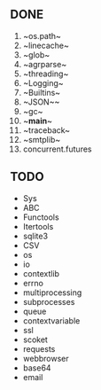 ## DONE
1. ~os.path~
2. ~linecache~
3. ~glob~
4. ~agrparse~
5. ~threading~
6. ~Logging~
7. ~Builtins~
8. ~JSON~~
9. ~gc~
10. ~__main__~
11. ~traceback~
12. ~smtplib~
10. concurrent.futures

## TODO
* Sys
* ABC 
* Functools
* Itertools
* sqlite3
* CSV
* os
* io
* contextlib
* errno
* multiprocessing
* subprocesses
* queue
* contextvariable
* ssl
* scoket
* requests
* webbrowser
* base64
* email
